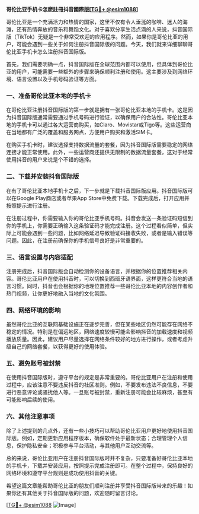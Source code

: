 **哥伦比亚手机卡怎麽註冊抖音國際版[[TG💪+ @esim1088](https://t.me/s/esim1088)]**

哥伦比亚是一个充满活力和热情的国家，这里不仅有令人垂涎的咖啡、迷人的海滩，还有热情奔放的音乐和舞蹈文化。对于喜欢分享生活点滴的人来说，抖音国际版（TikTok）无疑是一个非常受欢迎的应用程序。然而，如果你是哥伦比亚的用户，可能会遇到一些关于如何注册抖音国际版的问题。今天，我们就来详细聊聊哥伦比亚手机卡怎么注册抖音国际版。

首先，我们需要明确一点，抖音国际版在全球范围内都可以使用，但具体到哥伦比亚的用户，可能需要一些额外的步骤来确保顺利注册和使用。这主要涉及到网络环境、语言设置以及手机号码验证等方面。

### 一、准备哥伦比亚本地的手机卡

在哥伦比亚注册抖音国际版的第一步就是拥有一张哥伦比亚本地的手机卡。这是因为抖音国际版通常需要通过手机号码进行验证，以确保用户的合法性。哥伦比亚本地的手机卡可以通过各大运营商购买，如Claro、Movistar或Tigo等。这些运营商在当地都有广泛的覆盖和服务网点，方便用户购买和激活SIM卡。

在购买手机卡时，建议选择支持数据流量的套餐，因为抖音国际版需要稳定的网络连接才能正常使用。此外，一些运营商还提供无限制的数据流量套餐，这对于经常使用抖音的用户来说是个不错的选择。

### 二、下载并安装抖音国际版

在有了哥伦比亚本地手机卡之后，下一步就是下载抖音国际版应用。抖音国际版可以在Google Play商店或者苹果App Store中免费下载。下载完成后，打开应用并按照提示进行注册。

在注册过程中，你需要输入你的哥伦比亚手机号码。抖音会发送一条验证码短信到你的手机上，你需要正确输入这条验证码才能完成注册。这个过程看似简单，但实际上可能会遇到一些问题，比如网络延迟导致验证码接收失败，或者是输入错误等问题。因此，在注册前确保你的手机信号良好是非常重要的。

### 三、语言设置与内容适配

注册完成后，抖音国际版会自动检测你的设备语言，并根据你的位置推荐相关内容。哥伦比亚用户在使用抖音时，可以切换到西班牙语界面，这样更符合当地的语言习惯。同时，抖音也会根据你的地理位置推荐一些哥伦比亚本地的内容创作者和热门视频，让你更好地融入当地的文化氛围。

### 四、网络环境的影响

虽然哥伦比亚的互联网基础设施正在逐步完善，但在某些地区仍然可能存在网络不稳定的情况。特别是在偏远地区，网络速度较慢可能会影响抖音的加载速度和视频播放质量。因此，建议用户尽量选择在网络条件较好的地方进行操作，或者考虑升级自己的网络套餐，以获得更好的使用体验。

### 五、避免账号被封禁

在使用抖音国际版时，遵守平台的规定是非常重要的。哥伦比亚用户在注册和使用过程中，应该注意不要违反抖音的社区准则。例如，不要发布违法不良信息，不要进行恶意评论或骚扰他人等。一旦账号被封禁，重新注册可能会比较麻烦，甚至有可能影响后续的使用。

### 六、其他注意事项

除了上述提到的几点外，还有一些小技巧可以帮助哥伦比亚用户更好地使用抖音国际版。例如，定期更新应用程序版本，确保软件处于最新状态；合理管理个人信息，保护隐私安全；积极参与平台活动，与其他用户互动交流等。

总的来说，哥伦比亚用户在注册抖音国际版时并不复杂，只要准备好哥伦比亚本地的手机卡，下载并安装应用，按照提示完成注册即可。在整个过程中，保持良好的网络环境和遵守平台规则是成功使用抖音的关键。

希望这篇文章能帮助哥伦比亚的朋友们顺利注册并享受抖音国际版带来的乐趣！如果你还有其他关于抖音国际版的问题，欢迎随时留言讨论。

[[TG💪+ @esim1088](https://t.me/s/esim1088) ![Image](https://i.postimg.cc/4NQfJmqS/Snipaste-2025-05-13-00-14-12.png)]